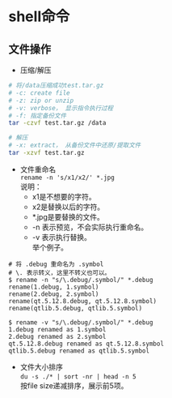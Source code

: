 # shell命令

## 文件操作
* 压缩/解压
```bash
# 将/data压缩成功test.tar.gz
# -c: create file
# -z: zip or unzip
# -v: verbose， 显示指令执行过程
# -f: 指定备份文件
tar -czvf test.tar.gz /data

# 解压
# -x: extract， 从备份文件中还原/提取文件
tar -xzvf test.tar.gz
```

* 文件重命名  
`rename -n 's/x1/x2/' *.jpg`  
说明： 
  * x1是不想要的字符。
  * x2是替换以后的字符。
  * *.jpg是要替换的文件。
  * -n 表示预览，不会实际执行重命名。
  * -v 表示执行替换。  
举个例子。
```
# 将 .debug 重命名为 .symbol 
# \. 表示转义，这里不转义也可以。
$ rename -n "s/\.debug/.symbol/" *.debug
rename(1.debug, 1.symbol)
rename(2.debug, 2.symbol)
rename(qt.5.12.8.debug, qt.5.12.8.symbol)
rename(qtlib.5.debug, qtlib.5.symbol)

$ rename -v "s/\.debug/.symbol/" *.debug
1.debug renamed as 1.symbol
2.debug renamed as 2.symbol
qt.5.12.8.debug renamed as qt.5.12.8.symbol
qtlib.5.debug renamed as qtlib.5.symbol
```

* 文件大小排序  
`du -s ./* | sort -nr | head -n 5`  
按file size递减排序，展示前5项。

